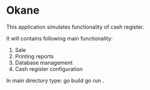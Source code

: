 # Okane

This application simulates functionality of cash register.

It will contains following main functionality:
1. Sale
2. Printing reports
3. Database management
4. Cash register configuration


In main directory type:
go build
go run .
